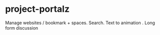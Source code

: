 # project-portalz
Manage websites / bookmark + spaces. Search. Text to animation . Long form discussion
